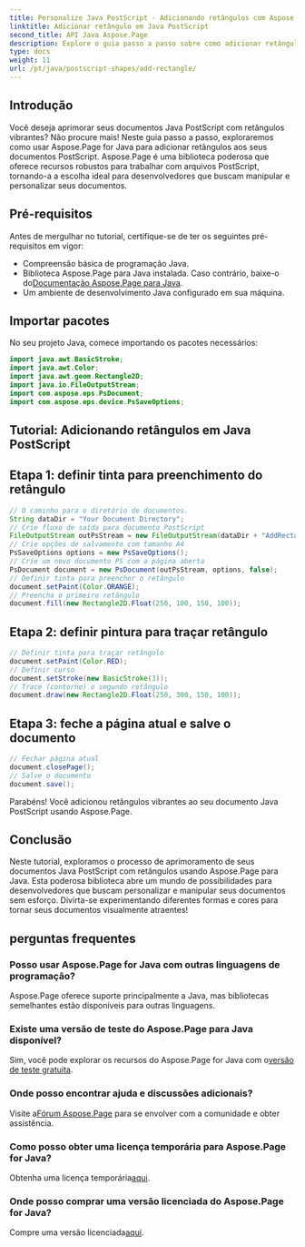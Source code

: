 ```yaml
---
title: Personalize Java PostScript - Adicionando retângulos com Aspose.Page
linktitle: Adicionar retângulo em Java PostScript
second_title: API Java Aspose.Page
description: Explore o guia passo a passo sobre como adicionar retângulos vibrantes a documentos Java PostScript usando Aspose.Page for Java. Melhore a personalização do seu documento sem esforço!
type: docs
weight: 11
url: /pt/java/postscript-shapes/add-rectangle/
---
```

## Introdução
Você deseja aprimorar seus documentos Java PostScript com retângulos vibrantes? Não procure mais! Neste guia passo a passo, exploraremos como usar Aspose.Page for Java para adicionar retângulos aos seus documentos PostScript. Aspose.Page é uma biblioteca poderosa que oferece recursos robustos para trabalhar com arquivos PostScript, tornando-a a escolha ideal para desenvolvedores que buscam manipular e personalizar seus documentos.
## Pré-requisitos
Antes de mergulhar no tutorial, certifique-se de ter os seguintes pré-requisitos em vigor:
- Compreensão básica de programação Java.
-  Biblioteca Aspose.Page para Java instalada. Caso contrário, baixe-o do[Documentação Aspose.Page para Java](https://reference.aspose.com/page/java/).
- Um ambiente de desenvolvimento Java configurado em sua máquina.
## Importar pacotes
No seu projeto Java, comece importando os pacotes necessários:
```java
import java.awt.BasicStroke;
import java.awt.Color;
import java.awt.geom.Rectangle2D;
import java.io.FileOutputStream;
import com.aspose.eps.PsDocument;
import com.aspose.eps.device.PsSaveOptions;
```
## Tutorial: Adicionando retângulos em Java PostScript
## Etapa 1: definir tinta para preenchimento do retângulo
```java
// O caminho para o diretório de documentos.
String dataDir = "Your Document Directory";
// Crie fluxo de saída para documento PostScript
FileOutputStream outPsStream = new FileOutputStream(dataDir + "AddRectangle_outPS.ps");
// Crie opções de salvamento com tamanho A4
PsSaveOptions options = new PsSaveOptions();
// Crie um novo documento PS com a página aberta
PsDocument document = new PsDocument(outPsStream, options, false);
// Definir tinta para preencher o retângulo
document.setPaint(Color.ORANGE);        
// Preencha o primeiro retângulo
document.fill(new Rectangle2D.Float(250, 100, 150, 100));
```
## Etapa 2: definir pintura para traçar retângulo
```java
// Definir tinta para traçar retângulo
document.setPaint(Color.RED);
// Definir curso
document.setStroke(new BasicStroke(3));
// Trace (contorne) o segundo retângulo
document.draw(new Rectangle2D.Float(250, 300, 150, 100));
```
## Etapa 3: feche a página atual e salve o documento
```java
// Fechar página atual
document.closePage();
// Salve o documento
document.save();
```
Parabéns! Você adicionou retângulos vibrantes ao seu documento Java PostScript usando Aspose.Page.
## Conclusão
Neste tutorial, exploramos o processo de aprimoramento de seus documentos Java PostScript com retângulos usando Aspose.Page para Java. Esta poderosa biblioteca abre um mundo de possibilidades para desenvolvedores que buscam personalizar e manipular seus documentos sem esforço.
Divirta-se experimentando diferentes formas e cores para tornar seus documentos visualmente atraentes!
## perguntas frequentes

### Posso usar Aspose.Page for Java com outras linguagens de programação?
Aspose.Page oferece suporte principalmente a Java, mas bibliotecas semelhantes estão disponíveis para outras linguagens.
### Existe uma versão de teste do Aspose.Page para Java disponível?
 Sim, você pode explorar os recursos do Aspose.Page for Java com o[versão de teste gratuita](https://releases.aspose.com/).
### Onde posso encontrar ajuda e discussões adicionais?
 Visite a[Fórum Aspose.Page](https://forum.aspose.com/c/page/39) para se envolver com a comunidade e obter assistência.
### Como posso obter uma licença temporária para Aspose.Page for Java?
 Obtenha uma licença temporária[aqui](https://purchase.aspose.com/temporary-license/).
### Onde posso comprar uma versão licenciada do Aspose.Page for Java?
 Compre uma versão licenciada[aqui](https://purchase.aspose.com/buy).